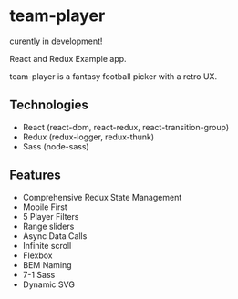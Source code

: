 # team-player

curently in development!

React and Redux Example app.  

team-player is a fantasy football picker with a retro UX.


## Technologies

- React	(react-dom, react-redux, react-transition-group)
- Redux (redux-logger, redux-thunk)
- Sass 	(node-sass)


## Features

- Comprehensive Redux State Management
- Mobile First
- 5 Player Filters
- Range sliders
- Async Data Calls
- Infinite scroll
- Flexbox
- BEM Naming
- 7-1 Sass
- Dynamic SVG